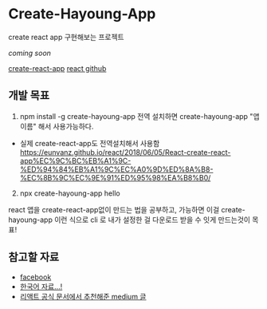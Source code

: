 # Create-Hayoung-App
create react app 구현해보는 프로젝트

_coming soon_

[create-react-app](https://github.com/facebook/create-react-app)
[react github](https://github.com/facebook/react)

## 개발 목표
1. npm install  -g create-hayoung-app 
전역 설치하면 create-hayoung-app "앱 이름" 해서 사용가능하다. 

* 실제 create-react-app도 전역설치해서 사용함 https://eunvanz.github.io/react/2018/06/05/React-create-react-app%EC%9C%BC%EB%A1%9C-%ED%94%84%EB%A1%9C%EC%A0%9D%ED%8A%B8-%EC%8B%9C%EC%9E%91%ED%95%98%EA%B8%B0/
  
2. npx create-hayoung-app hello

react 앱을 create-react-app없이 만드는 법을 공부하고, 가능하면 이걸 create-hayoung-app 이런 식으로 cli 로 내가 설정한 걸 다운로드 받을 수 잇게 만드는것이 목표!


## 참고할 자료
- [facebook](https://github.com/facebook/create-react-app)
- [한국어 자료...!](https://medium.com/@_diana_lee/cra%EC%97%86%EC%9D%B4-%EB%A6%AC%EC%95%A1%ED%8A%B8-%ED%94%84%EB%A1%9C%EC%A0%9D%ED%8A%B8-%EC%8B%9C%EC%9E%91%ED%95%98%EA%B8%B0-feat-%EC%9B%B9%ED%8C%A9-%EB%B0%94%EB%B2%A8-74f5bc3c5da1)
- [리액트 공식 문서에서 추천해준 medium 글](https://blog.usejournal.com/creating-a-react-app-from-scratch-f3c693b84658)